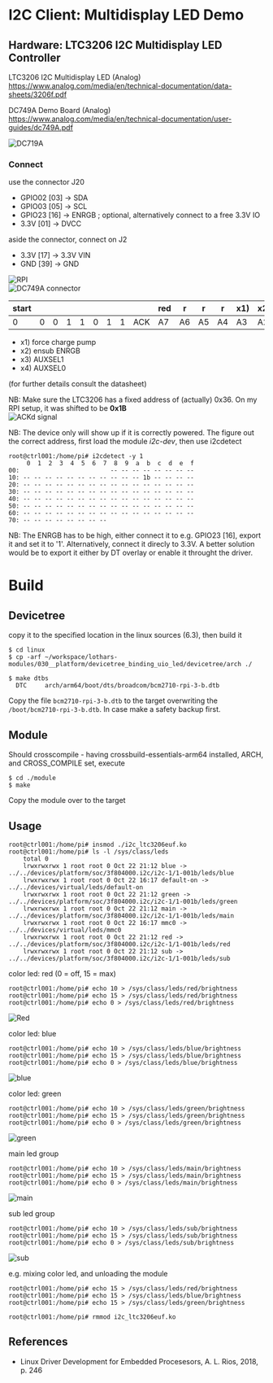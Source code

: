 # I2C Client: Multidisplay LED Demo


## Hardware: LTC3206 I2C Multidisplay LED Controller

LTC3206 I2C Multidisplay LED (Analog)  
https://www.analog.com/media/en/technical-documentation/data-sheets/3206f.pdf

DC749A Demo Board (Analog)  
https://www.analog.com/media/en/technical-documentation/user-guides/dc749A.pdf

![DC719A](pics/dc749a.png)  

### Connect
use the connector J20  
- GPIO02 [03]  -> SDA
- GPIO03 [05]  -> SCL
- GPIO23 [16]  -> ENRGB  ; optional, alternatively connect to a free 3.3V IO
- 3.3V   [01]  -> DVCC

aside the connector, connect on J2  
- 3.3V   [17]  -> 3.3V VIN
- GND    [39]  -> GND

![RPI](pics/connection_rpi3b.png)  
![DC749A connector](pics/connection_dc749a.png)  

| start |   |   |   |   |   |   |   |     | red | r  | r  | r  | x1) | x2) | x3) | x4) |     | blue | b  | b  | b  | green | g  | g  | g  |     | main | m  | m  | m  | sub | s  | s  | s  |     |  
|-------|---|---|---|---|---|---|---|-----|-----|----|----|----|-----|-----|-----|-----|-----|------|----|----|----|-------|----|----|----|-----|------|----|----|----|-----|----|----|----|-----|  
| 0     | 0 | 0 | 1 | 1 | 0 | 1 | 1 | ACK | A7  | A6 | A5 | A4 | A3  | A2  | A1  | A0  | ACK | B7   | B6 | B5 | B4 | B3    | B2 | B1 | B0 | ACK | C7   | C6 | C5 | C4 | C3  | C2 | C1 | C0 | ACK |  

- x1) force charge pump
- x2) ensub ENRGB
- x3) AUXSEL1
- x4) AUXSEL0

(for further details consult the datasheet)  

NB: Make sure the LTC3206 has a fixed address of (actually) 0x36. On my RPI setup, it was shifted to be **0x1B**  
![ACKd signal](pics/signal_ack.png)  

NB: The device only will show up if it is correctly powered. The figure out the correct address, first load the module _i2c-dev_, then use i2cdetect  
```
root@ctrl001:/home/pi# i2cdetect -y 1
     0  1  2  3  4  5  6  7  8  9  a  b  c  d  e  f
00:                         -- -- -- -- -- -- -- --
10: -- -- -- -- -- -- -- -- -- -- -- 1b -- -- -- --
20: -- -- -- -- -- -- -- -- -- -- -- -- -- -- -- --
30: -- -- -- -- -- -- -- -- -- -- -- -- -- -- -- --
40: -- -- -- -- -- -- -- -- -- -- -- -- -- -- -- --
50: -- -- -- -- -- -- -- -- -- -- -- -- -- -- -- --
60: -- -- -- -- -- -- -- -- -- -- -- -- -- -- -- --
70: -- -- -- -- -- -- -- --
```
NB: The ENRGB has to be high, either connect it to e.g. GPIO23 [16], export it and set it to '1'. Alternatively, connect it direcly to 3.3V. A better solution would be to export it either by DT overlay or enable it throught the driver.  

# Build

## Devicetree

copy it to the specified location in the linux sources (6.3), then build it  
```
$ cd linux
$ cp -arf ~/workspace/lothars-modules/030__platform/devicetree_binding_uio_led/devicetree/arch ./

$ make dtbs
  DTC     arch/arm64/boot/dts/broadcom/bcm2710-rpi-3-b.dtb
```
Copy the file `bcm2710-rpi-3-b.dtb` to the target overwriting the `/boot/bcm2710-rpi-3-b.dtb`. In case make a safety backup first.  


## Module

Should crosscompile - having crossbuild-essentials-arm64 installed, ARCH, and CROSS_COMPILE set, execute  
```
$ cd ./module
$ make
```
Copy the module over to the target  

## Usage
```
root@ctrl001:/home/pi# insmod ./i2c_ltc3206euf.ko
root@ctrl001:/home/pi# ls -l /sys/class/leds
    total 0
    lrwxrwxrwx 1 root root 0 Oct 22 21:12 blue -> ../../devices/platform/soc/3f804000.i2c/i2c-1/1-001b/leds/blue
    lrwxrwxrwx 1 root root 0 Oct 22 16:17 default-on -> ../../devices/virtual/leds/default-on
    lrwxrwxrwx 1 root root 0 Oct 22 21:12 green -> ../../devices/platform/soc/3f804000.i2c/i2c-1/1-001b/leds/green
    lrwxrwxrwx 1 root root 0 Oct 22 21:12 main -> ../../devices/platform/soc/3f804000.i2c/i2c-1/1-001b/leds/main
    lrwxrwxrwx 1 root root 0 Oct 22 16:17 mmc0 -> ../../devices/virtual/leds/mmc0
    lrwxrwxrwx 1 root root 0 Oct 22 21:12 red -> ../../devices/platform/soc/3f804000.i2c/i2c-1/1-001b/leds/red
    lrwxrwxrwx 1 root root 0 Oct 22 21:12 sub -> ../../devices/platform/soc/3f804000.i2c/i2c-1/1-001b/leds/sub
```
color led: red (0 = off, 15 = max)  
```
root@ctrl001:/home/pi# echo 10 > /sys/class/leds/red/brightness
root@ctrl001:/home/pi# echo 15 > /sys/class/leds/red/brightness
root@ctrl001:/home/pi# echo 0 > /sys/class/leds/red/brightness
```
![Red](pics/red.png)  

color led: blue  
```
root@ctrl001:/home/pi# echo 10 > /sys/class/leds/blue/brightness
root@ctrl001:/home/pi# echo 15 > /sys/class/leds/blue/brightness
root@ctrl001:/home/pi# echo 0 > /sys/class/leds/blue/brightness
```
![blue](pics/blue.png)  

color led: green  
```
root@ctrl001:/home/pi# echo 10 > /sys/class/leds/green/brightness
root@ctrl001:/home/pi# echo 15 > /sys/class/leds/green/brightness
root@ctrl001:/home/pi# echo 0 > /sys/class/leds/green/brightness
```
![green](pics/green.png)  

main led group  
```
root@ctrl001:/home/pi# echo 10 > /sys/class/leds/main/brightness
root@ctrl001:/home/pi# echo 15 > /sys/class/leds/main/brightness
root@ctrl001:/home/pi# echo 0 > /sys/class/leds/main/brightness
```
![main](pics/main.png)  

sub led group  
```
root@ctrl001:/home/pi# echo 10 > /sys/class/leds/sub/brightness
root@ctrl001:/home/pi# echo 15 > /sys/class/leds/sub/brightness
root@ctrl001:/home/pi# echo 0 > /sys/class/leds/sub/brightness
```
![sub](pics/sub.png)  

e.g. mixing color led, and unloading the module  
```
root@ctrl001:/home/pi# echo 15 > /sys/class/leds/red/brightness
root@ctrl001:/home/pi# echo 15 > /sys/class/leds/blue/brightness
root@ctrl001:/home/pi# echo 15 > /sys/class/leds/green/brightness

root@ctrl001:/home/pi# rmmod i2c_ltc3206euf.ko
```

## References
* Linux Driver Development for Embedded Procesesors, A. L. Rios, 2018, p. 246  
